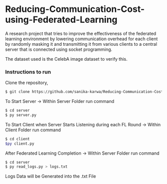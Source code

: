 # Reducing-Communication-Cost-using-Federated-Learning

A research project that tries to improve the effectiveness of the federated learning environment by lowering communication overhead for each client by randomly masking it and transmitting it from various clients to a central server that is connected using socket programming.

The dataset used is the CelebA image dataset to verify this. 

### Instructions to run

Clone the repository,
```sh
$ git clone https://github.com/sanika-karwa/Reducing-Communication-Cost-using-Federated-Learning.git
```

To Start Server -> Within Server Folder run command 
```sh
$ cd server
$ py server.py
```

To Start Client when Server Starts Listening during each FL Round -> Within Client Folder run command 
```sh
$ cd client
$py client.py
```

After Federated Learning Completion -> Within Server Folder run command 
```sh
$ cd server
$ py read_logs.py > logs.txt
```

Logs Data will be Generated into the .txt File
